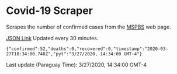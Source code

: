 # Covid-19 Scraper

Scrapes the number of confirmed cases from the [MSPBS](https://www.mspbs.gov.py/covid-19.php) web page.

[JSON Link](https://jmayalag.github.io/covid19-scrape/cases.json)
Updated every 30 minutes.
```
{"confirmed":52,"deaths":0,"recovered":0,"timestamp":"2020-03-27T18:34:00.748Z","pyt":"3/27/2020, 14:34:00 GMT-4"}
```
Last update (Paraguay Time): 3/27/2020, 14:34:00 GMT-4